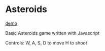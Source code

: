 # Asteroids

[demo][heroku]

[heroku]: http://www.peterzzheng.com/Asteroids/

Basic Asteroids game written with Javascript

Controls:
W, A, S, D to move
H to shoot
